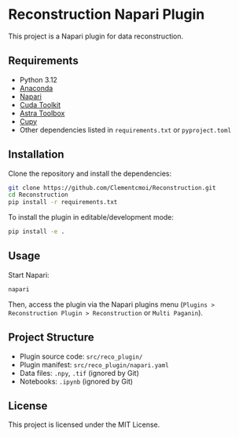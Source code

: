 # Reconstruction Napari Plugin

This project is a Napari plugin for data reconstruction.

## Requirements

- Python 3.12
- [Anaconda](https://www.anaconda.com/)
- [Napari](https://napari.org/)
- [Cuda Toolkit](https://developer.nvidia.com/cuda-toolkit)
- [Astra Toolbox](https://www.astra-toolbox.com/)
- [Cupy](https://cupy.dev/)
- Other dependencies listed in `requirements.txt` or `pyproject.toml`

## Installation

Clone the repository and install the dependencies:

```bash
git clone https://github.com/Clementcmoi/Reconstruction.git
cd Reconstruction
pip install -r requirements.txt
```

To install the plugin in editable/development mode:

```bash
pip install -e .
```

## Usage

Start Napari:

```bash
napari
```

Then, access the plugin via the Napari plugins menu (`Plugins > Reconstruction Plugin > Reconstruction` or `Multi Paganin`).

## Project Structure

- Plugin source code: `src/reco_plugin/`
- Plugin manifest: `src/reco_plugin/napari.yaml`
- Data files: `.npy`, `.tif` (ignored by Git)
- Notebooks: `.ipynb` (ignored by Git)

## License

This project is licensed under the MIT License.